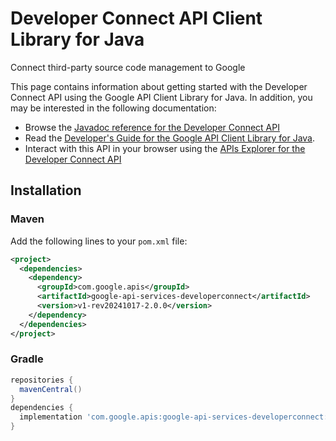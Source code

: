 # Developer Connect API Client Library for Java

Connect third-party source code management to Google

This page contains information about getting started with the Developer Connect API
using the Google API Client Library for Java. In addition, you may be interested
in the following documentation:

* Browse the [Javadoc reference for the Developer Connect API][javadoc]
* Read the [Developer's Guide for the Google API Client Library for Java][google-api-client].
* Interact with this API in your browser using the [APIs Explorer for the Developer Connect API][api-explorer]

## Installation

### Maven

Add the following lines to your `pom.xml` file:

```xml
<project>
  <dependencies>
    <dependency>
      <groupId>com.google.apis</groupId>
      <artifactId>google-api-services-developerconnect</artifactId>
      <version>v1-rev20241017-2.0.0</version>
    </dependency>
  </dependencies>
</project>
```

### Gradle

```gradle
repositories {
  mavenCentral()
}
dependencies {
  implementation 'com.google.apis:google-api-services-developerconnect:v1-rev20241017-2.0.0'
}
```

[javadoc]: https://googleapis.dev/java/google-api-services-developerconnect/latest/index.html
[google-api-client]: https://github.com/googleapis/google-api-java-client/
[api-explorer]: https://developers.google.com/apis-explorer/#p/developerconnect/v1/
